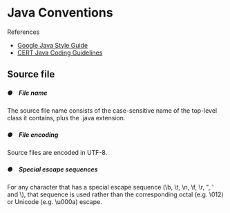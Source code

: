 # Java Conventions

References

* [Google Java Style Guide](https://google.github.io/styleguide/javaguide.html)
* [CERT Java Coding Guidelines](https://www.securecoding.cert.org/confluence/display/java/Java+Coding+Guidelines)

## Source file

##### ●　File name

The source file name consists of the case-sensitive name of the top-level class it contains, plus the .java extension.

##### ●　File encoding

Source files are encoded in UTF-8.

##### ●　Special escape sequences

For any character that has a special escape sequence (\b, \t, \n, \f, \r, \", \' and \\), that sequence is used rather than the corresponding octal (e.g. \012) or Unicode (e.g. \u000a) escape.
